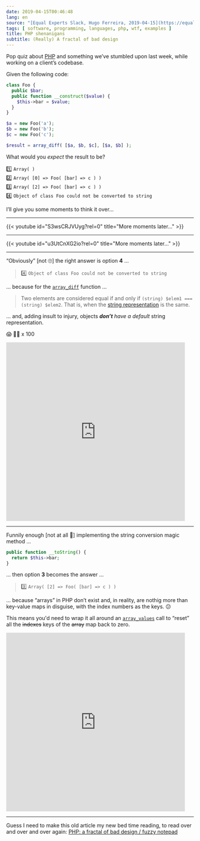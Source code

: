 ```yaml
---
date: 2019-04-15T00:46:48
lang: en
source: "[Equal Experts Slack, Hugo Ferreira, 2019-04-15](https://equalexperts.slack.com/archives/C0S71RJA3/p1555313472003700)"
tags: [ software, programming, languages, php, wtf, examples ]
title: PHP shenanigans
subtitle: (Really) A fractal of bad design
---
```


Pop quiz about [PHP](https://www.php.net/) and something we’ve stumbled upon last week, while working on a client’s codebase.

<!--more-->

Given the following code:

```php
class Foo {
  public $bar;
  public function __construct($value) {
    $this->bar = $value;
  }
}

$a = new Foo('a');
$b = new Foo('b');
$c = new Foo('c');

$result = array_diff( [$a, $b, $c], [$a, $b] );
```

What would you *expect* the result to be?

1️⃣ `Array( )`  
2️⃣ `Array( [0] => Foo( [bar] => c ) )`  
3️⃣ `Array( [2] => Foo( [bar] => c ) )`  
4️⃣ `Object of class Foo could not be converted to string`

I’ll give you some moments to think it over…

---

{{< youtube id="S3wsCRJVUyg?rel=0" title="More moments later…" >}}

---

{{< youtube id="u3UtCnXG2io?rel=0" title="More moments later…" >}}

---

“Obviously” [not 🙄] the right answer is option **4** …

>  4️⃣ `Object of class Foo could not be converted to string`

… because for the [`array_diff`](https://www.php.net/manual/en/function.array-diff.php) function …

> Two elements are considered equal if and only if `(string) $elem1 === (string) $elem2`. That is, when the [string representation](https://www.php.net/manual/en/language.types.string.php#language.types.string.casting) is the same.

… and, adding insult to injury, objects ***don’t** have a default* string representation.

😱 🤦‍♂️ x 100

<iframe src="https://giphy.com/embed/wj8VEUZVVEuls6pOw7" width="480" height="480" frameBorder="0" class="giphy-embed" allowFullScreen></iframe>

---

Funnily enough [not at all 😤] implementing the string conversion magic method …

```php
public function __toString() {
  return $this->bar;
}
  ```

… then option **3** becomes the answer …

> 3️⃣ `Array( [2] => Foo( [bar] => c ) )`

… because “arrays” in PHP don’t exist and, in reality, are nothig more than key-value maps in disguise, with the index numbers as the keys. 😕

This means you'd need to wrap it all around an [`array_values`](https://www.php.net/manual/en/function.array-values.php) call to “reset” all the ~~indexes~~ keys of the ~~array~~ map back to zero.

<iframe src="https://giphy.com/embed/zBZk5FD18QhjP35Goa" width="480" height="480" frameBorder="0" class="giphy-embed" allowFullScreen></iframe>

---

Guess I need to make this old article my new bed time reading, to read over and over and over again: [PHP: a fractal of bad design / fuzzy notepad](https://eev.ee/blog/2012/04/09/php-a-fractal-of-bad-design/)
